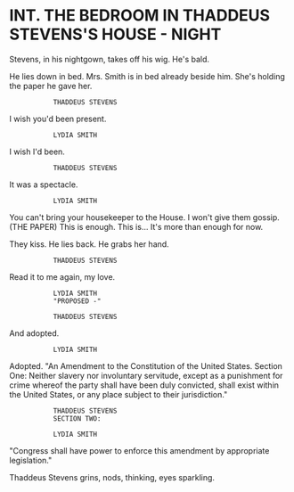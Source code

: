 # INT. THE BEDROOM IN THADDEUS STEVENS'S HOUSE - NIGHT

Stevens, in his nightgown, takes off his wig. He's bald.

He lies down in bed. Mrs. Smith is in bed already beside him. She's holding the paper he gave her.

			   THADDEUS STEVENS
I wish you'd been present.

			   LYDIA SMITH
I wish I'd been.

			   THADDEUS STEVENS
It was a spectacle.

			   LYDIA SMITH
You can't bring your housekeeper to the House. I won't give them gossip.
			   (THE PAPER)
This is enough. This is... It's more than enough for now.

They kiss. He lies back. He grabs her hand.

			   THADDEUS STEVENS
Read it to me again, my love.

			   LYDIA SMITH
			   "PROPOSED -"

			   THADDEUS STEVENS
And adopted.

			   LYDIA SMITH
Adopted. "An Amendment to the Constitution of the United States.
Section One: Neither slavery nor involuntary servitude, except as a punishment for crime whereof the party shall have been duly convicted, shall exist within the United States, or any place subject to their jurisdiction."

			   THADDEUS STEVENS
			   SECTION TWO:

			   LYDIA SMITH
"Congress shall have power to enforce this amendment by appropriate legislation."

Thaddeus Stevens grins, nods, thinking, eyes sparkling.
